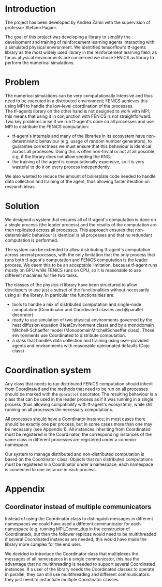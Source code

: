 # Introduction

The project has been developed by Andrea Zanin with the supervision of professor Stefano Pagani.

The goal of this project was developing a library to simplify the development and training of reinforcement learning agents interacting with a simulated physical environment. We identified tensorflow's tf-agents library as the most widely used library in the reinforcement learning field; as far as physical environments are concerned we chose FENiCS as library to perform the numerical simulations.

# Problem

The numerical simulations can be very computationally intensive and thus need to be executed in a distributed environment; FENiCS achieves this using MPI to handle the low-level coordination of the processes.  
The tf-agents library on the other hand is not designed to work with MPI, this means that using it in conjunction with FENiCS is not straightforward. Two key problems arise if we run tf-agent's code on all processes and use MPI to distribute the FENiCS computation:

-   tf-agent's internals and many of the libraries in its ecosystem have non-deterministic behaviour (e.g. usage of random number generators), to guarantee correctness we must ensure that this behaviour is identical across all processes. Doing this is often non-trivial or not at all possible, e.g. if the library does not allow seeding the RNG.
-   the training of the agent is computationally expensive, so it is very wasteful to do it on every process independently.

We also wanted to reduce the amount of boilerplate code needed to handle data collection and training of the agent, thus allowing faster iteration on research ideas.

# Solution

We designed a system that ensures all of tf-agent's computation is done on a single process (the leader process) and the results of the computation are then replicated across all processes. This approach ensures that non-deterministic behaviour is identical in all processes and that no redundant computation is performed.

The system can be extended to allow distributing tf-agent's computation across several processes, with the only limitation that the only process that runs both tf-agent's computation and FENiCS computation is the leader process. We deem this to be an acceptable limitation, because tf-agent runs mostly on GPU while FENiCS runs on CPU, so it is reasonable to use different machines for the two tasks.

The classes of the physics-rl library have been structured to allow developers to use just a subset of the functionalities without necessarily using all the library. In particular the functionalities are:

-   tools to handle a mix of distributed computation and single-node computation (Coordinator and Coordinated classes and @parallel decorator)
-   ready to use simulation of two physical environments governed by the heat diffusion equation (HeatEnvironment class) and by a monodomain Mitchell-Schaeffer model (MonodomainMitchellSchaeffer class). These environments use Coordinated to distribute computation.
-   a class that handles data collection and training using user-provided agents and environments with reasonable opinionated defaults (Dojo class)

# Coordination system

Any class that needs to run distributed FENiCS computation should inherit from Coordinated and the methods that need to be run on all processes should be marked with the `@parallel` decorator. The resulting behaviour is a class that can be used in the leader process as if it was running in a single process (thus allowing compatibility with tf-agent's ecosystem), while still running on all processes the necessary computations.

All processes should have a Coordinator instance; in most cases there should be exactly one per process, but in some cases more than one may be necessary (see Appendix 1).
All instances inheriting from Coordinated must be registered in the Coordinator, the corresponding instances of the same class in different processes are registered under a common namespace.

Our system to manage distributed and non-distributed computation is based on the Coordinator class.
Objects that run distributed computations must be registered in a Coordinator under a namespace, each namespace is connected to one instance in each process.

# Appendix

## Coordinator instead of multiple communicators

Instead of using the Coordinator class to distinguish messages in different namespaces we could have used a different communicator for each namespace (e.g. running MPI_Comm_dup in the constructor of Coordinated), but then the follower replicas would need to be multithreaded if several Coordinated instances are needed, this would have made the library more complex for the end user.

We decided to introduce the Coordinator class that multiplexes the messages of all namespaces in a single communicator, this has the advantage that no multithreading is needed to support several Coordinated instances. If a user of the library needs the Coordinated classes to operate in parallel, they can still use multithreading and different communicators: they just need to instantiate multiple Coordinator classes.

